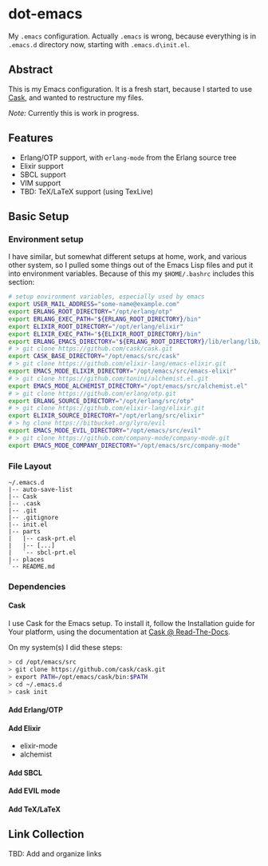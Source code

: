# dot-emacs

My `.emacs` configuration. Actually `.emacs` is wrong, because everything is in `.emacs.d` directory now, starting with `.emacs.d\init.el`.

## Abstract

This is my Emacs configuration. It is a fresh start, because I started to use [Cask](https://github.com/cask/cask), and wanted to restructure my files.

_Note:_ Currently this is work in progress.

## Features

* Erlang/OTP support, with `erlang-mode` from the Erlang source tree
* Elixir support
* SBCL support
* VIM support
* TBD: TeX/LaTeX support (using TexLive)

## Basic Setup

### Environment setup

I have similar, but somewhat different setups at home, work, and various other system, so I pulled some things out of the Emacs Lisp files and put it into environment variables.
Because of this my `$HOME/.bashrc` includes this section:

```bash
# setup environment variables, especially used by emacs
export USER_MAIL_ADDRESS="some-name@example.com"
export ERLANG_ROOT_DIRECTORY="/opt/erlang/otp"
export ERLANG_EXEC_PATH="${ERLANG_ROOT_DIRECTORY}/bin"
export ELIXIR_ROOT_DIRECTORY="/opt/erlang/elixir"
export ELIXIR_EXEC_PATH="${ELIXIR_ROOT_DIRECTORY}/bin"
export ERLANG_EMACS_DIRECTORY="${ERLANG_ROOT_DIRECTORY}/lib/erlang/lib/tools-2.8/emacs"
# > git clone https://github.com/cask/cask.git
export CASK_BASE_DIRECTORY="/opt/emacs/src/cask"
# > git clone https://github.com/elixir-lang/emacs-elixir.git
export EMACS_MODE_ELIXIR_DIRECTORY="/opt/emacs/src/emacs-elixir"
# > git clone https://github.com/tonini/alchemist.el.git
export EMACS_MODE_ALCHEMIST_DIRECTORY="/opt/emacs/src/alchemist.el"
# > git clone https://github.com/erlang/otp.git
export ERLANG_SOURCE_DIRECTORY="/opt/erlang/src/otp"
# > git clone https://github.com/elixir-lang/elixir.git
export ELIXIR_SOURCE_DIRECTORY="/opt/erlang/src/elixir"
# > hg clone https://bitbucket.org/lyro/evil
export EMACS_MODE_EVIL_DIRECTORY="/opt/emacs/src/evil"
# > git clone https://github.com/company-mode/company-mode.git
export EMACS_MODE_COMPANY_DIRECTORY="/opt/emacs/src/company-mode"
```

### File Layout

```
~/.emacs.d
|-- auto-save-list
|-- Cask
|-- .cask
|-- .git
|-- .gitignore
|-- init.el
|-- parts
|   |-- cask-prt.el
|   |-- [...]
|   `-- sbcl-prt.el
|-- places
`-- README.md
```

### Dependencies

#### Cask

I use Cask for the Emacs setup. To install it, follow the Installation guide for Your platform, using the documentation at [Cask @ Read-The-Docs](http://cask.readthedocs.org/en/latest/guide/installation.html).

On my system(s) I did these steps:

```bash
> cd /opt/emacs/src
> git clone https://github.com/cask/cask.git
> export PATH=/opt/emacs/cask/bin:$PATH
> cd ~/.emacs.d
> cask init
```

#### Add Erlang/OTP

#### Add Elixir

* elixir-mode
* alchemist

#### Add SBCL

#### Add EVIL mode

#### Add TeX/LaTeX

## Link Collection

TBD: Add and organize links
